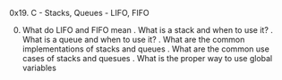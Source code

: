 0x19. C - Stacks, Queues - LIFO, FIFO

0. What do LIFO and FIFO mean
. What is a stack and when to use it?
. What is a queue and when to use it?
. What are the common implementations of stacks and queues
. What are the common use cases of stacks and quesues
. What is the proper way to use global variables
